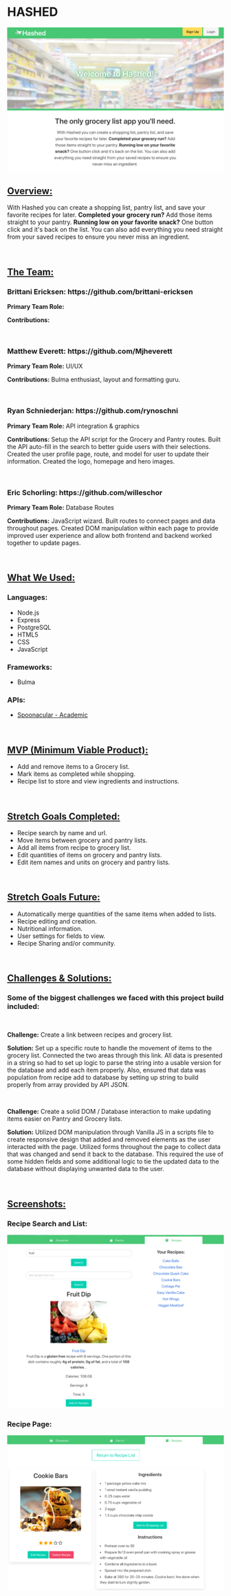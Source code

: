 <h1>HASHED</h1>
<img src="public/images/Main-Page.png">

<h2><u>Overview:</u></h2>
<p>With Hashed you can create a shopping list, pantry list, and save your favorite recipes for later. <strong>Completed your grocery run?</strong> Add those items straight to your pantry. <strong>Running low on your favorite snack?</strong> One button click and it's back on the list. You can also add everything you need straight from your saved recipes to ensure you never miss an ingredient.</p>
<br>
    
<h2><u>The Team:</u></h2>
<h3>Brittani Ericksen: https://github.com/brittani-ericksen</h3>
<p><b>Primary Team Role:</b> </p>
<p><b>Contributions:</b> </p>
<br>
<h3>Matthew Everett: https://github.com/Mjheverett</h3>
<p><b>Primary Team Role:</b> UI/UX</p>
<p><b>Contributions:</b> Bulma enthusiast, layout and formatting guru.</p>
<br>
<h3>Ryan Schniederjan: https://github.com/rynoschni</h3>
<p><b>Primary Team Role:</b> API integration & graphics</p>
<p><b>Contributions:</b> Setup the API script for the Grocery and Pantry routes.  Built the API auto-fill in the search to better guide users with their selections.  Created the user profile page, route, and model for user to update their information.  Created the logo, homepage and hero images.</p>
<br>
<h3>Eric Schorling: https://github.com/willeschor</h3>
<p><b>Primary Team Role:</b> Database Routes</p>
<p><b>Contributions:</b> JavaScript wizard. Built routes to connect pages and data throughout pages. Created DOM manipulation within each page to provide improved user experience and allow both frontend and backend worked together to update pages.</p>
<br>

<h2><u>What We Used:</u></h2>
<h3>Languages:</h3>
<ul>
    <li>Node.js</li>
    <li>Express</li>
    <li>PostgreSQL</li>
    <li>HTML5</li>
    <li>CSS</li>
    <li>JavaScript</li>
</ul>
<h3>Frameworks:</h3>
<ul>
    <li>Bulma</li>
</ul>
<h3>APIs:</h3>
<ul>
    <li><a href="https://spoonacular.com/food-api">Spoonacular - Academic</a></li>
</ul>
<br>

<h2><u>MVP (Minimum Viable Product):</u></h2>
<ul>
    <li>Add and remove items to a Grocery list.</li>
    <li>Mark items as completed while shopping.</li>
    <li>Recipe list to store and view ingredients and instructions.</li>
</ul>
<br>

<h2><u>Stretch Goals Completed:</u></h2>
<ul>
    <li>Recipe search by name and url.</li>
    <li>Move items between grocery and pantry lists.</li>
    <li>Add all items from recipe to grocery list.</li>
    <li>Edit quantities of items on grocery and pantry lists.</li>
    <li>Edit item names and units on grocery and pantry lists.</li>
</ul>
<br>

<h2><u>Stretch Goals Future:</u></h2>
<ul>
    <li>Automatically merge quantities of the same items when added to lists.</li>
    <li>Recipe editing and creation.</li>
    <li>Nutritional information.</li>
    <li>User settings for fields to view.</li>
    <li>Recipe Sharing and/or community.</li>
</ul>
<br>

<h2><u>Challenges & Solutions:</u></h2>
<h3>Some of the biggest challenges we faced with this project build included:</h2>
<br>
<p><b>Challenge:</b> Create a link between recipes and grocery list. </p>
<p><b>Solution:</b> Set up a specific route to handle the movement of items to the grocery list. Connected the two areas through this link. All data is presented in a string so had to set up logic to parse the string into a usable version for the database and add each item properly. Also, ensured that data was population from recipe add to database by setting up string to build properly from array provided by API JSON.</p>
<br>
<p><b>Challenge:</b> Create a solid DOM / Database interaction to make updating items easier on Pantry and Grocery lists.</p>
<p><b>Solution:</b> Utilized DOM manipulation through Vanilla JS in a scripts file to create responsive design that added and removed elements as the user interacted with the page. Utilized forms throughout the page to collect data that was changed and send it back to the database. This required the use of some hidden fields and some additional logic to tie the updated data to the database without displaying unwanted data to the user. </p>
<br>

<h2><u>Screenshots:</u></h2>

<h3>Recipe Search and List:</h3>
<img src="public/images/Recipe-Search-Page.png">

<h3>Recipe Page:</h3>
<img src="public/images/Recipe-Page.png">
